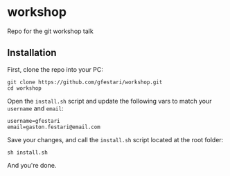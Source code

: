 workshop
========

Repo for the git workshop talk

## Installation

First, clone the repo into your PC:

    git clone https://github.com/gfestari/workshop.git
    cd workshop

Open the `install.sh` script and update the following vars to match your `username` and `email`:

    username=gfestari
    email=gaston.festari@email.com

Save your changes, and call the `install.sh` script located at the root folder:

    sh install.sh

And you're done.
